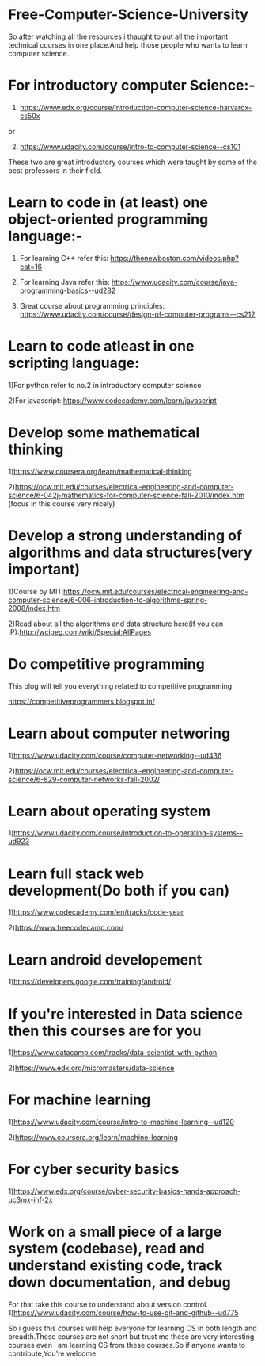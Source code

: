 # Free-Computer-Science-University
So after watching all the resources i thaught to put all the important technical courses in one place.And help those people who wants to learn computer science.

# For introductory computer Science:-

1) https://www.edx.org/course/introduction-computer-science-harvardx-cs50x

or

2) https://www.udacity.com/course/intro-to-computer-science--cs101

These two are great introductory courses which were taught by some of the best professors in their field.

# Learn to code in (at least) one object-oriented programming language:-

1) For learning C++ refer this:
https://thenewboston.com/videos.php?cat=16

2) For learning Java refer this: 
https://www.udacity.com/course/java-programming-basics--ud282

3) Great course about programming principles:
https://www.udacity.com/course/design-of-computer-programs--cs212

# Learn to code atleast in one scripting language:

1)For python refer to no.2 in introductory computer science

2)For javascript: 
https://www.codecademy.com/learn/javascript

# Develop some mathematical thinking

1)https://www.coursera.org/learn/mathematical-thinking	

2)https://ocw.mit.edu/courses/electrical-engineering-and-computer-science/6-042j-mathematics-for-computer-science-fall-2010/index.htm (focus in this course very nicely)

# Develop a strong understanding of algorithms and data structures(very important)

1)Course by MIT:https://ocw.mit.edu/courses/electrical-engineering-and-computer-science/6-006-introduction-to-algorithms-spring-2008/index.htm

2)Read about all the algorithms and data structure here(if you can :P):http://wcipeg.com/wiki/Special:AllPages

# Do competitive programming

This blog will tell you everything related to competitive programming.

https://competitiveprogrammers.blogspot.in/

# Learn about computer networing 
1)https://www.udacity.com/course/computer-networking--ud436

2)https://ocw.mit.edu/courses/electrical-engineering-and-computer-science/6-829-computer-networks-fall-2002/

# Learn about operating system

1)https://www.udacity.com/course/introduction-to-operating-systems--ud923

# Learn full stack web development(Do both if you can)	

1)https://www.codecademy.com/en/tracks/code-year

2)https://www.freecodecamp.com/

# Learn android developement

1)https://developers.google.com/training/android/

# If you're interested in Data science then this courses are for you

1)https://www.datacamp.com/tracks/data-scientist-with-python

2)https://www.edx.org/micromasters/data-science

# For machine learning 

1)https://www.udacity.com/course/intro-to-machine-learning--ud120

2)https://www.coursera.org/learn/machine-learning

# For cyber security basics 

1)https://www.edx.org/course/cyber-security-basics-hands-approach-uc3mx-inf-2x

# Work on a small piece of a large system (codebase), read and understand existing code, track down documentation, and debug
For that take this course to understand about version control.
1)https://www.udacity.com/course/how-to-use-git-and-github--ud775

So i guess this courses will help everyone for learning CS in both length and breadth.These courses are not short but trust me these are very interesting courses even i am learning CS from these courses.So if anyone wants to contribute,You're welcome.
